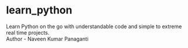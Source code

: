 # learn_python
Learn Python on the go with understandable code and simple to extreme real time projects. <br>
Author - Naveen Kumar Panaganti
